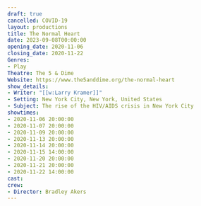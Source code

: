```yaml
---
draft: true
cancelled: COVID-19
layout: productions
title: The Normal Heart
date: 2023-09-08T00:00:00
opening_date: 2020-11-06
closing_date: 2020-11-22
Genres: 
- Play
Theatre: The 5 & Dime
Website: https://www.the5anddime.org/the-normal-heart
show_details:
- Writer: "[[w:Larry Kramer]]"
- Setting: New York City, New York, United States
- Subject: The rise of the HIV/AIDS crisis in New York City
showtimes:
- 2020-11-06 20:00:00
- 2020-11-07 20:00:00
- 2020-11-09 20:00:00
- 2020-11-13 20:00:00
- 2020-11-14 20:00:00
- 2020-11-15 14:00:00
- 2020-11-20 20:00:00
- 2020-11-21 20:00:00
- 2020-11-22 14:00:00
cast:
crew:
- Director: Bradley Akers
---
```

